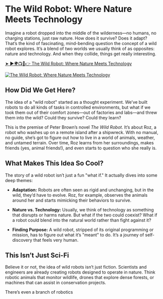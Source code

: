 # The Wild Robot: Where Nature Meets Technology

Imagine a robot dropped into the middle of the wilderness—no humans, no charging stations, just raw nature. How does it survive? Does it adapt? That’s the kind of fascinating, mind-bending question the concept of a wild robot explores. It’s a blend of two worlds we usually think of as opposites: nature and technology. And when they collide, things get really interesting.

[➤ ►🌍📺📱👉 The Wild Robot: Where Nature Meets Technology](https://raihaamedia.blogspot.com/2025/01/topvidzonlne.html)

[![The Wild Robot: Where Nature Meets Technology](https://github.com/user-attachments/assets/071df8c0-3177-410d-8393-9ffd3acdf9c2)](https://raihaamedia.blogspot.com/2025/01/topvidzonlne.html)

## How Did We Get Here?

The idea of a "wild robot" started as a thought experiment. We’ve built robots to do all kinds of tasks in controlled environments, but what if we took them out of their comfort zones—out of factories and labs—and threw them into the wild? Could they survive? Could they learn?

This is the premise of Peter Brown’s novel *The Wild Robot*. It’s about Roz, a robot who washes up on a remote island after a shipwreck. With no manual, no guide, she’s got to figure out how to live in a world of animals, weather, and untamed terrain. Over time, Roz learns from her surroundings, makes friends (yes, animal friends!), and even starts to question who she really is.

## What Makes This Idea So Cool?

The story of a wild robot isn’t just a fun "what if." It actually dives into some deep themes:

- **Adaptation:** Robots are often seen as rigid and unchanging, but in the wild, they’d have to evolve. Roz, for example, observes the animals around her and starts mimicking their behaviors to survive.

- **Nature vs. Technology:** Usually, we think of technology as something that disrupts or harms nature. But what if the two could coexist? What if a robot could blend into the natural world rather than fight against it?

- **Finding Purpose:** A wild robot, stripped of its original programming or mission, has to figure out what it’s "meant" to do. It’s a journey of self-discovery that feels very human.

## This Isn’t Just Sci-Fi

Believe it or not, the idea of wild robots isn’t just fiction. Scientists and engineers are already creating robots designed to operate in nature. Think robotic animals that monitor wildlife, drones that explore dense forests, or machines that can assist in conservation projects. 

There’s even a branch of robotics

